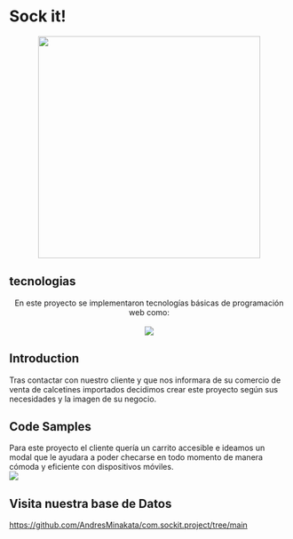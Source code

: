 # Sock it!

<p align="center">
  <img src="https://media.discordapp.net/attachments/982060205753917531/994451866559717436/logo.png?width=894&height=670" style="height:400px; display: block;
    margin: auto;">
</p>


## tecnologias
<p align="center">
En este proyecto se implementaron tecnologías básicas de programación web como:<br><br>
  
  
<img src="https://ventas.teorema-rd.com/wp-content/uploads/2020/05/Html5-JS-css-logo.jpg" >

</p>


## Introduction

Tras contactar con nuestro cliente y que nos informara de su comercio de venta de calcetines importados decidimos crear este proyecto según sus necesidades y la imagen de su negocio.

## Code Samples
Para este proyecto el cliente quería un carrito accesible e ideamos un modal que le ayudara a poder checarse en todo momento de manera cómoda y eficiente con dispositivos móviles.
<br>
<img src="https://cdn.discordapp.com/attachments/982060205753917531/994455314294390824/Captura2.PNG">

## Visita nuestra base de Datos
https://github.com/AndresMinakata/com.sockit.project/tree/main
